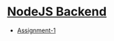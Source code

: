 # [NodeJS Backend](https://mdghulamansari.github.io/Node-JS-Backend)

- [Assignment-1](https://mdghulamansari.github.io/Node-JS-Backend/Assignment-1/index.html)
